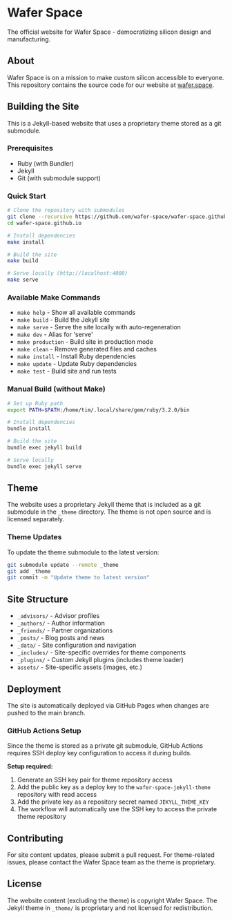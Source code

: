 # Wafer Space

The official website for Wafer Space - democratizing silicon design and manufacturing.

## About

Wafer Space is on a mission to make custom silicon accessible to everyone. This repository contains the source code for our website at [wafer.space](https://wafer.space).

## Building the Site

This is a Jekyll-based website that uses a proprietary theme stored as a git submodule.

### Prerequisites

- Ruby (with Bundler)
- Jekyll
- Git (with submodule support)

### Quick Start

```bash
# Clone the repository with submodules
git clone --recursive https://github.com/wafer-space/wafer-space.github.io.git
cd wafer-space.github.io

# Install dependencies
make install

# Build the site
make build

# Serve locally (http://localhost:4000)
make serve
```

### Available Make Commands

- `make help` - Show all available commands
- `make build` - Build the Jekyll site
- `make serve` - Serve the site locally with auto-regeneration
- `make dev` - Alias for 'serve'
- `make production` - Build site in production mode
- `make clean` - Remove generated files and caches
- `make install` - Install Ruby dependencies
- `make update` - Update Ruby dependencies
- `make test` - Build site and run tests

### Manual Build (without Make)

```bash
# Set up Ruby path
export PATH=$PATH:/home/tim/.local/share/gem/ruby/3.2.0/bin

# Install dependencies
bundle install

# Build the site
bundle exec jekyll build

# Serve locally
bundle exec jekyll serve
```

## Theme

The website uses a proprietary Jekyll theme that is included as a git submodule in the `_theme` directory. The theme is not open source and is licensed separately.

### Theme Updates

To update the theme submodule to the latest version:

```bash
git submodule update --remote _theme
git add _theme
git commit -m "Update theme to latest version"
```

## Site Structure

- `_advisors/` - Advisor profiles
- `_authors/` - Author information
- `_friends/` - Partner organizations
- `_posts/` - Blog posts and news
- `_data/` - Site configuration and navigation
- `_includes/` - Site-specific overrides for theme components
- `_plugins/` - Custom Jekyll plugins (includes theme loader)
- `assets/` - Site-specific assets (images, etc.)

## Deployment

The site is automatically deployed via GitHub Pages when changes are pushed to the main branch.

### GitHub Actions Setup

Since the theme is stored as a private git submodule, GitHub Actions requires SSH deploy key configuration to access it during builds.

**Setup required:**
1. Generate an SSH key pair for theme repository access
2. Add the public key as a deploy key to the `wafer-space-jekyll-theme` repository with read access
3. Add the private key as a repository secret named `JEKYLL_THEME_KEY`
4. The workflow will automatically use the SSH key to access the private theme repository

## Contributing

For site content updates, please submit a pull request. For theme-related issues, please contact the Wafer Space team as the theme is proprietary.

## License

The website content (excluding the theme) is copyright Wafer Space. The Jekyll theme in `_theme/` is proprietary and not licensed for redistribution.